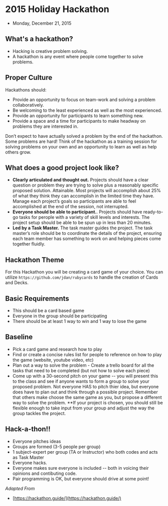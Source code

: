 # 2015 Holiday Hackathon 
- Monday, December 21, 2015

## What's a hackathon?
- Hacking is creative problem solving.
- A hackathon is any event where people come together to solve problems. 

## Proper Culture
Hackathons should:
- Provide an opportunity to focus on team-work and solving a problem collaboratively.
- Be welcoming to the least experienced as well as the most experienced.
- Provide an opportunity for participants to learn something new.
- Provide a space and a time for participants to make headway on problems they are interested in.

Don’t expect to have actually solved a problem by the end of the hackathon. Some problems are hard! Think of the hackathon as a training session for solving problems on your own and an opportunity to learn as well as help others grow.

## What does a good project look like?
- **Clearly articulated and thought out.** Projects should have a clear question or problem they are trying to solve plus a reasonably specific proposed solution.
Attainable. Most projects will accomplish about 25% of what they think they can accomplish in the limited time they have. Manage each project’s goals so participants are able to feel accomplished at the end of the session, not interrupted.
- **Everyone should be able to participant.**. Projects should have ready-to-go tasks for perople with a variety of skill levels and interests. The project setup should be able to be spun up in less than 20 minutes. 
- **Led by a Task Master.** The task master guides the project. The task master’s role should be to coordinate the details of the project, ensuring each team member has something to work on and helping pieces come together fluidly.

## Hackathon Theme
For this Hackathon you will be creating a card game of your choice. You can utilize `https://github.com/jdan/rubycards` to handle the creation of Cards and Decks.

## Basic Requirements
- This should be a card based game
- Everyone in the group should be participating
- There should be at least 1 way to win and 1 way to lose the game

## Baseline
- Pick a card game and research how to play
- Find or create  a concise rules list for people to reference on how to play the game (website, youtube video, etc)
- Plan out a way to solve the problem - Create a trello board for all the tasks that need to be completed (but not how to solve each piece)
- Come up with a 30-second pitch on your game -- you will present this to the class and see if anyone wants to form a group to solve your proposed problem. Not everyone HAS to pitch thier idea, but everyone does have to plan out and think through a possible project. Remember that others make choose the same game as you, but propose a different way to solve the problem. **If your project is chosen, you should still be flexible enough to take input from your group and adjust the way the group tackles the project.

## Hack-a-thon!!
- Everyone pitches ideas
- Groups are formed (3-5 people per group)
- 1 subject-expert per group (TA or Instructor) who both codes and acts as Task Master
- Everyone hacks. 
- Everyone makes sure everyone is included -- both in voicing their opinions and contibuting code.
- Pair programming is OK, but everyone should drive at some point!

<!--
## Extensions
- Create an AI to play the game (smart or not -- A random AI is still AI!)
- Create a leader board to track high scores between games
- Put in an [Easter Egg](http://www.businessinsider.com/best-video-game-easter-eggs-ever-2014-7) in your game
-->






_Adapted From_
- [https://hackathon.guide/](https://hackathon.guide/)
